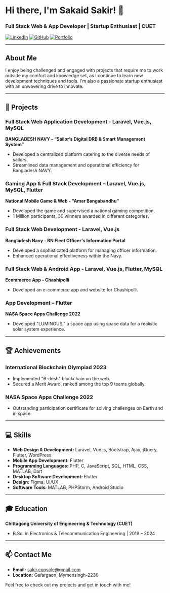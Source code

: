 # Hi there, I'm Sakaid Sakir! 👋

### Full Stack Web & App Developer | Startup Enthusiast | CUET

[![LinkedIn](https://img.shields.io/badge/LinkedIn-blue?style=flat&logo=linkedin)](https://www.linkedin.com/in/sakaid-sakir)
[![GitHub](https://img.shields.io/badge/GitHub-black?style=flat&logo=github)](https://github.com/sakir-console)
[![Portfolio](https://img.shields.io/badge/Portfolio-green?style=flat&logo=google-chrome)](https://sakir-console.github.io)

---

## About Me

I enjoy being challenged and engaged with projects that require me to work outside my comfort and knowledge set, as I continue to learn new development techniques and tools. I'm also a passionate startup enthusiast with an unwavering drive to innovate.

---

## 🚀 Projects

### Full Stack Web Application Development - Laravel, Vue.js, MySQL
**BANGLADESH NAVY - “Sailor’s Digital DRB & Smart Management System”**
- Developed a centralized platform catering to the diverse needs of sailors.
- Streamlined data management and operational efficiency for Bangladesh NAVY.

### Gaming App & Full Stack Development – Laravel, Vue.js, MySQL, Flutter
**National Mobile Game & Web - "Amar Bangabandhu"**
- Developed the game and supervised a national gaming competition.
- 1 Million participants, 30 winners awarded in different categories.

### Full Stack Web Development - Laravel, Vue.js
**Bangladesh Navy - BN Fleet Officer's Information Portal**
- Developed a sophisticated platform for managing officer information.
- Enhanced operational effectiveness within the Navy.

### Full Stack Web & Android App - Laravel, Vue.js, Flutter, MySQL
**Ecommerce App - Chashipolli**
- Developed an e-commerce app and website for Chashipolli.

### App Development – Flutter
**NASA Space Apps Challenge 2022**
- Developed "LUMINOUS," a space app using space data for a realistic solar system experience.

---

## 🏆 Achievements

### International Blockchain Olympiad 2023
- Implemented "B-desh" blockchain on the web.
- Secured a Merit Award, ranked among the top 9 teams globally.

### NASA Space Apps Challenge 2022
- Outstanding participation certificate for solving challenges on Earth and in space.

---

## 💻 Skills

- **Web Design & Development:** Laravel, Vue.js, Bootstrap, Ajax, jQuery, Flutter, WordPress
- **Mobile App Development:** Flutter
- **Programming Languages:** PHP, C, JavaScript, SQL, HTML, CSS, MATLAB, Dart
- **Desktop Software Development:** Flutter
- **Design:** Figma, UI/UX
- **Software Tools:** MATLAB, PHPStorm, Android Studio

---

## 🎓 Education

**Chittagong University of Engineering & Technology (CUET)**
- B.Sc. in Electronics & Telecommunication Engineering | 2019 – 2024

---

## 📫 Contact Me

- **Email:** sakir.console@gmail.com
- **Location:** Gafargaon, Mymensingh-2230

Feel free to check out my projects and get in touch with me!
 
